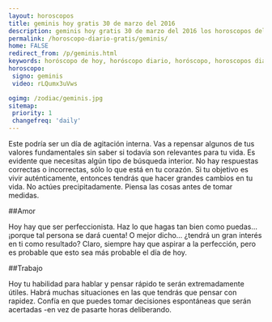 ```yaml
---
layout: horoscopos
title: geminis hoy gratis 30 de marzo del 2016 
description: geminis hoy gratis 30 de marzo del 2016 los horoscopos del dia, amor, trabajo, vida personal. Todas las predicciones para geminis gratis. http://horoscopo-del-dia.com/horoscopo-diario-gratis/geminis/ 
permalink: /horoscopo-diario-gratis/geminis/
home: FALSE
redirect_from: /p/geminis.html
keywords: horóscopo de hoy, horóscopo diario, horóscopo, horoscopos diarios gratis del dia de hoy, horóscopo diario gratis,horóscopo 2016, horóscopo esperanza gracia, horoscopo geminis hoy, horoscop, horóscopos gratis, horoscopo geminis, horoscopo geminis 2016, Tarot, Astrologia, Zodíaco, geminis, horoscopo gratis
horoscopo:
 signo: geminis
 video: rLQumx3uVws

ogimg: /zodiac/geminis.jpg
sitemap:
 priority: 1
 changefreq: 'daily'
---
```



Este podría ser un día de agitación interna. Vas a repensar algunos de tus valores fundamentales sin saber si todavía son relevantes para tu vida. Es evidente que necesitas algún tipo de búsqueda interior. No hay respuestas correctas o incorrectas, sólo lo que está en tu corazón. Si tu objetivo es vivir auténticamente, entonces tendrás que hacer grandes cambios en tu vida. No actúes precipitadamente. Piensa las cosas antes de tomar medidas.

##Amor

Hoy hay que ser perfeccionista. Haz lo que hagas tan bien como puedas... ¡porque tal persona se dará cuenta! O mejor dicho... ¿tendrá un gran interés en ti como resultado? Claro, siempre hay que aspirar a la perfección, pero es probable que esto sea más probable el día de hoy.

##Trabajo

Hoy tu habilidad para hablar y pensar rápido te serán extremadamente útiles. Habrá muchas situaciones en las que tendrás que pensar con rapidez. Confía en que puedes tomar decisiones espontáneas que serán acertadas -en vez de pasarte horas deliberando.